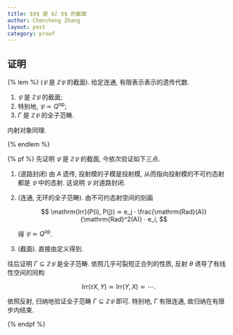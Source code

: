 ```yaml
---
title: $𝔓$ 是 $ℤ 𝔓$ 的截面
author: Chencheng Zhang
layout: post
category: proof
---
```


## 证明

{% lem %}
($𝔓$ 是 $ℤ 𝔓$ 的截面).
给定连通, 有限表示表示的遗传代数.

1. $𝔓$ 是 $ℤ𝔓$ 的截面;
2. 特别地, $𝔓 ≃ Q^{\mathrm{op}}$;
3. $Γ$ 是 $ℤ𝔓$ 的全子范畴.

内射对象同理.

{% endlem %}

{% pf %}
先证明 $𝔓$ 是 $ℤ 𝔓$ 的截面, 今依次验证如下三点.

1. (道路封闭) 由 $A$ 遗传, 投射模的子模是投射模, 从而指向投射模的不可约态射都是 $𝔓$ 中的态射. 这说明 $𝔓$ 对道路封闭.
2. (连通, 无环的全子范畴). 由不可约态射空间的刻画

   $$
   \mathrm{Irr}(P(i), P(j)) ≃ e_j ⋅ \frac{\mathrm{Rad}(A)}{\mathrm{Rad}^2(A)} ⋅ e_i,
   $$

   得 $𝔓 ≃ Q^{\mathrm{op}}$.

3. (截面). 直接由定义得到.

往后证明 $Γ ⊆ ℤ𝔓$ 是全子范畴. 依照几乎可裂短正合列的性质, 反射 $θ$ 诱导了有线性空间的同构

$$
\mathrm{Irr}(τ X, Y) ≃ \mathrm{Irr}(Y, X) ≃ \cdots .
$$

依照反射, 归纳地验证全子范畴 $Γ ⊆ ℤ 𝔓$ 即可. 特别地, $Γ$ 有限连通, 故归纳在有限步内结束.

{% endpf %}
